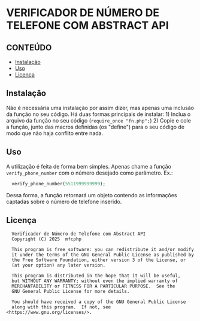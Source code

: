 # VERIFICADOR DE NÚMERO DE TELEFONE COM ABSTRACT API

## CONTEÚDO
- [Instalação](#instalação)
- [Uso](#uso)
- [Licença](#licença)

## Instalação
  Não é necessária uma instalação por assim dizer, mas apenas uma inclusão da função no seu código.
  Há duas formas principais de instalar: 1) Inclua o arquivo da função no seu código (```require_once "fn.php";```) 2) Copie e cole a função, junto das macros definidas (os "define") para o seu código de modo que não haja conflito entre nada.
## Uso
  A utilização é feita de forma bem simples.
  Apenas chame a função ```verify_phone_number``` com o número desejado como parâmetro.
  Ex.:
  ```php
    verify_phone_number(5511999999999);
  ```
  Dessa forma, a função retornará um objeto contendo as informações captadas sobre o número de telefone inserido.
## Licença
  ```
    Verificador de Número de Telefone com Abstract API
    Copyright (C) 2025  mfcphp

    This program is free software: you can redistribute it and/or modify
    it under the terms of the GNU General Public License as published by
    the Free Software Foundation, either version 3 of the License, or
    (at your option) any later version.

    This program is distributed in the hope that it will be useful,
    but WITHOUT ANY WARRANTY; without even the implied warranty of
    MERCHANTABILITY or FITNESS FOR A PARTICULAR PURPOSE.  See the
    GNU General Public License for more details.

    You should have received a copy of the GNU General Public License
    along with this program.  If not, see <https://www.gnu.org/licenses/>.
  ```
